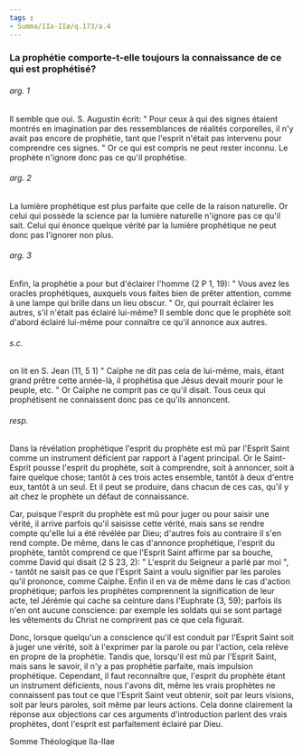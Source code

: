 ```yaml
---
tags : 
- Summa/IIa-IIæ/q.173/a.4
---
```


### La prophétie comporte-t-elle toujours la connaissance de ce qui est prophétisé?

###### arg. 1
Il semble que oui. S. Augustin écrit: " Pour ceux à qui des signes étaient montrés en imagination par des ressemblances de réalités corporelles, il n'y avait pas encore de prophétie, tant que l'esprit n'était pas intervenu pour comprendre ces signes. " Or ce qui est compris ne peut rester inconnu. Le prophète n'ignore donc pas ce qu'il prophétise. 

###### arg. 2
La lumière prophétique est plus parfaite que celle de la raison naturelle. Or celui qui possède la science par la lumière naturelle n'ignore pas ce qu'il sait. Celui qui énonce quelque vérité par la lumière prophétique ne peut donc pas l'ignorer non plus. 

###### arg. 3
Enfin, la prophétie a pour but d'éclairer l'homme (2 P 1, 19): " Vous avez les oracles prophétiques, auxquels vous faites bien de prêter attention, comme à une lampe qui brille dans un lieu obscur. " Or, qui pourrait éclairer les autres, s'il n'était pas éclairé lui-même? Il semble donc que le prophète soit d'abord éclairé lui-même pour connaître ce qu'il annonce aux autres. 

###### s.c.
on lit en S. Jean (11, 5 1) " Caïphe ne dit pas cela de lui-même, mais, étant grand prêtre cette année-là, il prophétisa que Jésus devait mourir pour le peuple, etc. " Or Caïphe ne comprit pas ce qu'il disait. Tous ceux qui prophétisent ne connaissent donc pas ce qu'ils annoncent. 

###### resp.
Dans la révélation prophétique l'esprit du prophète est mû par l'Esprit Saint comme un instrument déficient par rapport à l'agent principal. Or le Saint-Esprit pousse l'esprit du prophète, soit à comprendre, soit à annoncer, soit à faire quelque chose; tantôt à ces trois actes ensemble, tantôt à deux d'entre eux, tantôt à un seul. Et il peut se produire, dans chacun de ces cas, qu'il y ait chez le prophète un défaut de connaissance. 

Car, puisque l'esprit du prophète est mû pour juger ou pour saisir une vérité, il arrive parfois qu'il saisisse cette vérité, mais sans se rendre compte qu'elle lui a été révélée par Dieu; d'autres fois au contraire il s'en rend compte. De même, dans le cas d'annonce prophétique, l'esprit du prophète, tantôt comprend ce que l'Esprit Saint affirme par sa bouche, comme David qui disait (2 S 23, 2): " L'esprit du Seigneur a parlé par moi ", - tantôt ne saisit pas ce que l'Esprit Saint a voulu signifier par les paroles qu'il prononce, comme Caïphe. Enfin il en va de même dans le cas d'action prophétique; parfois les prophètes comprennent la signification de leur acte, tel Jérémie qui cache sa ceinture dans l'Euphrate (3, 59); parfois ils n'en ont aucune conscience: par exemple les soldats qui se sont partagé les vêtements du Christ ne comprirent pas ce que cela figurait. 

Donc, lorsque quelqu'un a conscience qu'il est conduit par l'Esprit Saint soit à juger une vérité, soit à l'exprimer par la parole ou par l'action, cela relève en propre de la prophétie. Tandis que, lorsqu'il est mû par l'Esprit Saint, mais sans le savoir, il n'y a pas prophétie parfaite, mais impulsion prophétique. Cependant, il faut reconnaître que, l'esprit du prophète étant un instrument déficients, nous l'avons dit, même les vrais prophètes ne connaissent pas tout ce que l'Esprit Saint veut obtenir, soit par leurs visions, soit par leurs paroles, soit même par leurs actions. Cela donne clairement la réponse aux objections car ces arguments d'introduction parlent des vrais prophètes, dont l'esprit est parfaitement éclairé par Dieu. 

Somme Théologique IIa-IIae 

